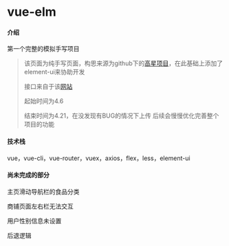 # vue-elm

#### 介绍
第一个完整的模拟手写项目
> 该页面为纯手写页面，构思来源为github下的[高星项目](https://github.com/bailicangdu/vue2-elm)，在此基础上添加了element-ui来协助开发
>
> 接口来自于该[网站](https://github.com/bailicangdu/node-elm/blob/master/)
>
> 起始时间为4.6
>
> 结束时间为4.21，在没发现有BUG的情况下上传
> 后续会慢慢优化完善整个项目的功能

#### 技术栈
vue，vue-cli，vue-router，vuex，axios，flex，less，element-ui 

#### 尚未完成的部分

主页滑动导航栏的食品分类

商铺页面左右栏无法交互

用户性别信息未设置

后退逻辑

